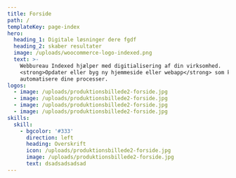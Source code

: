 ```yaml
---
title: Forside
path: /
templateKey: page-index
hero:
  heading_1: Digitale løsninger dere fgdf
  heading_2: skaber resultater
  image: /uploads/woocommerce-logo-indexed.png
  text: >-
    Webbureau Indexed hjælper med digitialisering af din virksomhed.
    <strong>Opdater eller byg ny hjemmeside eller webapp</strong> som kan
    automatisere dine processer.
logos:
  - image: /uploads/produktionsbillede2-forside.jpg
  - image: /uploads/produktionsbillede2-forside.jpg
  - image: /uploads/produktionsbillede2-forside.jpg
  - image: /uploads/produktionsbillede2-forside.jpg
skills:
  skill:
    - bgcolor: '#333'
      direction: left
      heading: Overskrift
      icon: /uploads/produktionsbillede2-forside.jpg
      image: /uploads/produktionsbillede2-forside.jpg
      text: dsadsadsadsad
---
```


